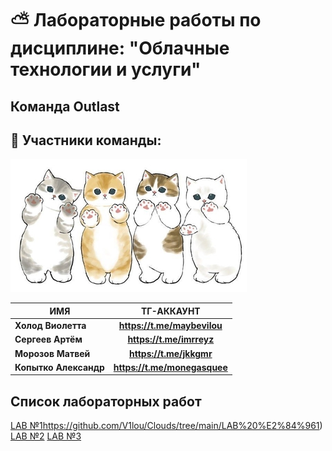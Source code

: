 # :partly_sunny: Лабораторные работы по дисциплине: "Облачные технологии и услуги"
## Команда Outlast
## :japanese_castle: Участники команды:

![cats](https://github.com/V1lou/photos-for-lab/blob/main/cats4.jpg)


| ИМЯ | ТГ-АККАУНТ |
|----------------|:---------:|
| **Холод Виолетта** | **https://t.me/maybevilou** | 
| **Сергеев Артём** | **https://t.me/imrreyz** | 
| **Морозов Матвей** | **https://t.me/jkkgmr** | 
| **Копытко Александр** | **https://t.me/monegasquee** |



## Список лабораторных работ
[LAB №1](https://github.com/V1lou/Clouds/tree/main/LAB%20%E2%84%961)https://github.com/V1lou/Clouds/tree/main/LAB%20%E2%84%961)
[LAB №2](https://github.com/V1lou/Clouds/tree/main/LAB%20%E2%84%962)
[LAB №3](https://github.com/V1lou/Clouds/tree/main/LAB%20%E2%84%963)
